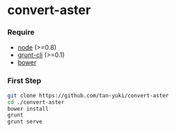 convert-aster
=============

### Require

- [node](http://nodejs.org/) (>=0.8)
- [grunt-cli](https://github.com/gruntjs/grunt-cli) (>=0.1)
- [bower](http://bower.io/)

### First Step

```bash
git clone https://github.com/tan-yuki/convert-aster
cd ./convert-aster
bower install
grunt
grunt serve
```
